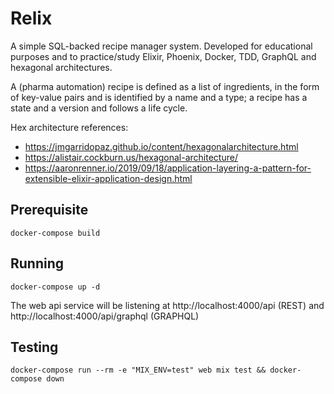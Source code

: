 # Relix

A simple SQL-backed recipe manager system.
Developed for educational purposes and to practice/study Elixir, Phoenix, Docker, TDD, GraphQL and hexagonal architectures.

A (pharma automation) recipe is defined as a list of ingredients, in the form of key-value pairs and is identified by a name and a type; a recipe has a state and a version and follows a life cycle.

Hex architecture references:
- https://jmgarridopaz.github.io/content/hexagonalarchitecture.html
- https://alistair.cockburn.us/hexagonal-architecture/
- https://aaronrenner.io/2019/09/18/application-layering-a-pattern-for-extensible-elixir-application-design.html

## Prerequisite

```console
docker-compose build
```

## Running

```console
docker-compose up -d
```
The web api service will be listening at http://localhost:4000/api (REST) and http://localhost:4000/api/graphql (GRAPHQL)

## Testing

```console
docker-compose run --rm -e "MIX_ENV=test" web mix test && docker-compose down
```


